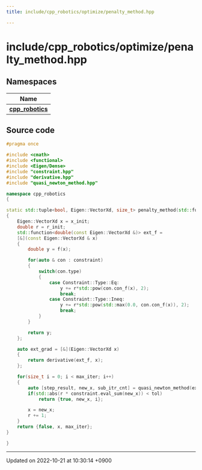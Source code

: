 ```yaml
---
title: include/cpp_robotics/optimize/penalty_method.hpp

---
```


# include/cpp_robotics/optimize/penalty_method.hpp



## Namespaces

| Name           |
| -------------- |
| **[cpp_robotics](/cpp_robotics/doxybook/Namespaces/namespacecpp__robotics/)**  |




## Source code

```cpp
#pragma once

#include <cmath>
#include <functional>
#include <Eigen/Dense>
#include "constraint.hpp"
#include "derivative.hpp"
#include "quasi_newton_method.hpp"

namespace cpp_robotics
{

static std::tuple<bool, Eigen::VectorXd, size_t> penalty_method(std::function<double(const Eigen::VectorXd &)> f, ConstraintArray constraint, Eigen::VectorXd x_init, const double r_init = 1.0, const double tol = 1e-3, const size_t max_iter = 1000)
{
    Eigen::VectorXd x = x_init;
    double r = r_init;
    std::function<double(const Eigen::VectorXd &)> ext_f = 
    [&](const Eigen::VectorXd & x)
    {
        double y = f(x);

        for(auto & con : constraint)
        {
            switch(con.type)
            {
                case Constraint::Type::Eq:
                    y += r*std::pow(con.con_f(x), 2);
                    break;
                case Constraint::Type::Ineq:
                    y += r*std::pow(std::max(0.0, con.con_f(x)), 2);
                    break;
            }
        }

        return y;
    };

    auto ext_grad = [&](Eigen::VectorXd x)
    {
        return derivative(ext_f, x);
    };

    for(size_t i = 0; i < max_iter; i++)
    {
        auto [step_result, new_x, sub_itr_cnt] = quasi_newton_method(ext_f, ext_grad, x, tol, 1);
        if(std::abs(r * constraint.eval_sum(new_x)) < tol)
            return {true, new_x, i};

        x = new_x;
        r += 1;
    }
    return {false, x, max_iter};
}

}
```


-------------------------------

Updated on 2022-10-21 at 10:30:14 +0900
